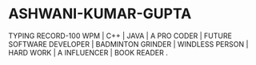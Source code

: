 # ASHWANI-KUMAR-GUPTA
TYPING RECORD-100 WPM | C++ | JAVA | A PRO CODER |  FUTURE SOFTWARE DEVELOPER | BADMINTON GRINDER | WINDLESS PERSON | HARD WORK | A INFLUENCER | BOOK READER .
